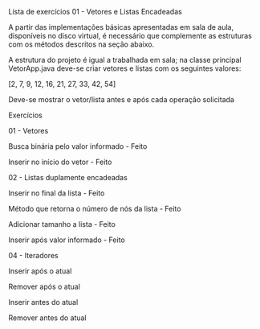 Lista de exercícios 01 - Vetores e Listas Encadeadas
 
A partir das implementações básicas apresentadas em sala de aula, disponíveis no disco virtual, é necessário que complemente as estruturas com os métodos descritos na seção abaixo.

 
A estrutura do projeto é igual a trabalhada em sala; na classe principal VetorApp.java deve-se criar vetores e listas com os seguintes valores:
 

[2, 7, 9, 12, 16, 21, 27, 33, 42, 54]

 
Deve-se mostrar o vetor/lista antes e após cada operação solicitada

 
Exercícios

 
01 - Vetores

 
Busca binária pelo valor informado - Feito

Inserir no início do vetor - Feito

 
02 - Listas duplamente encadeadas

 
Inserir no final da lista - Feito

Método que retorna o número de nós da lista - Feito

Adicionar tamanho a lista - Feito

Inserir após valor informado - Feito

 
04 - Iteradores

 
Inserir após o atual

Remover após o atual

Inserir antes do atual

Remover antes do atual

